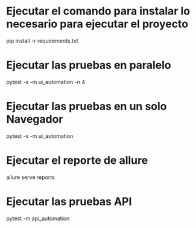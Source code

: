 # Ejecutar el comando para instalar lo necesario para ejecutar el proyecto
pip install -r requirements.txt

# Ejecutar las pruebas en paralelo
pytest -s -m ui_automation -n 4

# Ejecutar las pruebas en un solo Navegador
pytest -s -m ui_automation 

# Ejecutar el reporte de allure
allure serve reports

# Ejecutar las pruebas API
pytest -m api_automation 